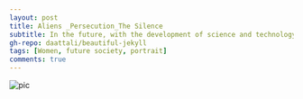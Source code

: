 ```yaml
---
layout: post
title: Aliens _Persecution_The Silence
subtitle: In the future, with the development of science and technology and environmental pollution, alien races will not be able to survive. Gentle alien women do not want to snatch the living space of other races. The only thing they can do is stare at the sea silently.
gh-repo: daattali/beautiful-jekyll
tags: [Women, future society, portrait]
comments: true
---
```


![pic](https://kexin-lee.github.io/assets/img/7.png)
